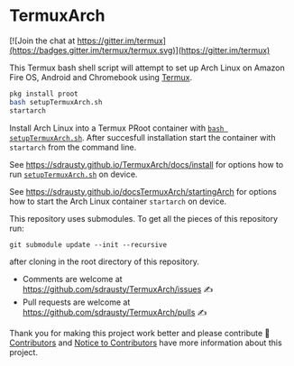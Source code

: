 TermuxArch
===============
[![Join the chat at https://gitter.im/termux](https://badges.gitter.im/termux/termux.svg)](https://gitter.im/termux)

This Termux bash shell script will attempt to set up Arch Linux on Amazon Fire OS, Android and Chromebook using [Termux](https://termux.com).

```bash
pkg install proot
bash setupTermuxArch.sh
startarch
```

Install Arch Linux into a Termux PRoot container with [`bash setupTermuxArch.sh`](setupTermuxArch.sh). After succesfull installation start the container with `startarch` from the command line.

See https://sdrausty.github.io/TermuxArch/docs/install for options how to run [`setupTermuxArch.sh`](https://sdrausty.github.io/TermuxArch/setupTermuxArch.sh) on device.  

See https://sdrausty.github.io/docsTermuxArch/startingArch for options how to start the Arch Linux container `startarch` on device.

This repository uses submodules.  To get all the pieces of this repository run: 
```
git submodule update --init --recursive
``` 
after cloning in the root directory of this repository.  

* Comments are welcome at https://github.com/sdrausty/TermuxArch/issues ✍ 
* Pull requests are welcome at https://github.com/sdrausty/TermuxArch/pulls ✍ 

Thank you for making this project work better and please contribute 🔆  [Contributors](CONTRIBUTORS.md) and [Notice to Contributors](NOTICE.md) have more information about this project.

